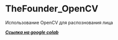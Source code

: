 # TheFounder_OpenCV
Использование OpenCV для распознования лица

[***Ссылка на google colab***](https://colab.research.google.com/drive/18b0OBEfThvlQgCHN7461r46wovGqnaxA?usp=sharing)
